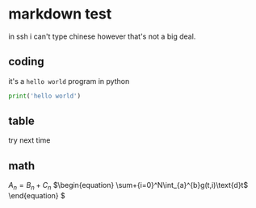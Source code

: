 # markdown test
in ssh i can't type chinese
however that's not a big deal.
## coding
it's a `hello world` program in python
```python
print('hello world')
```
## table
try next time
## math
$A_n=B_n+C_n$
$\begin{equation}
	\sum+{i=0}^N\int_{a}^{b}g(t,i)\text{d}t$
\end{equation}
$
